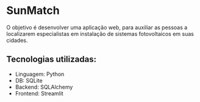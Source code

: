 # SunMatch

O objetivo é desenvolver uma aplicação web, para auxiliar as pessoas a localizarem especialistas em instalação de sistemas fotovoltaicos em suas cidades.

## Tecnologias utilizadas:

- Linguagem: Python
- DB: SQLite
- Backend: SQLAlchemy
- Frontend: Streamlit
     


